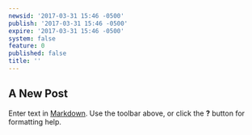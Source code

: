 ```yaml
---
newsid: '2017-03-31 15:46 -0500'
publish: '2017-03-31 15:46 -0500'
expire: '2017-03-31 15:46 -0500'
system: false
feature: 0
published: false
title: ''
---
```

## A New Post

Enter text in [Markdown](http://daringfireball.net/projects/markdown/). Use the toolbar above, or click the **?** button for formatting help.
